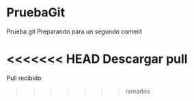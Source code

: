 # PruebaGit

Prueba git
Preparando para un segundo commit

<<<<<<< HEAD
Descargar pull
=======
Pull recibido
>>>>>>> ramados
